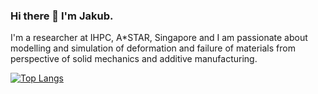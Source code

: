 ### Hi there 👋 I'm Jakub.

I'm a researcher at IHPC, A\*STAR, Singapore and I am passionate about modelling and simulation of deformation and failure of materials from perspective of solid mechanics and additive manufacturing.  

<!-- [![Anurag's GitHub stats](https://github-readme-stats.vercel.app/api?username=MikulaJakub&show_icons=true)](https://github.com/anuraghazra/github-readme-stats) 
-->


[![Top Langs](https://github-readme-stats.vercel.app/api/top-langs/?username=MikulaJakub&theme=vue)](https://github.com/anuraghazra/github-readme-stats) 

<!--
<table style="border-collapse: collapse; border: none;">
  <tr>
  <td>
      <a href="https://https://github.com/MikulaJakub/crack-growth-using-ANSYS-APDL">
      <img align="center" src="https://github-readme-stats.vercel.app/api/pin/?username=MikulaJakub&repo=crack-growth-using-ANSYS-APDL" />
      </a>
  </td>
  </tr>
  <tr>
  <td>
      <a href="https://https://github.com/MikulaJakub/simple-phase-field-model-with-ANSYS">
      <img align="center" src="https://github-readme-stats.vercel.app/api/pin/?username=MikulaJakub&repo=simple-phase-field-model-with-ANSYS" />
      </a>
  </td>
  </tr>
</table>
-->

<!--
**MikulaJakub/MikulaJakub** is a ✨ _special_ ✨ repository because its `README.md` (this file) appears on your GitHub profile.

Here are some ideas to get you started:

- 🔭 I’m currently working on ...
- 🌱 I’m currently learning ...
- 👯 I’m looking to collaborate on ...
- 🤔 I’m looking for help with ...
- 💬 Ask me about ...
- 📫 How to reach me: ...
- 😄 Pronouns: ...
- ⚡ Fun fact: ...
-->
